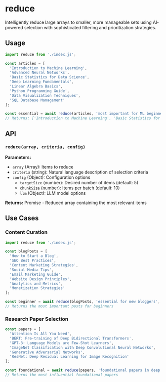 # reduce

Intelligently reduce large arrays to smaller, more manageable sets using AI-powered selection with sophisticated filtering and prioritization strategies.

## Usage

```javascript
import reduce from './index.js';

const articles = [
  'Introduction to Machine Learning',
  'Advanced Neural Networks',
  'Basic Statistics for Data Science',
  'Deep Learning Fundamentals',
  'Linear Algebra Basics',
  'Python Programming Guide',
  'Data Visualization Techniques',
  'SQL Database Management'
];

const essential = await reduce(articles, 'most important for ML beginners', { targetSize: 3 });
// Returns: ['Introduction to Machine Learning', 'Basic Statistics for Data Science', 'Linear Algebra Basics']
```

## API

### `reduce(array, criteria, config)`

**Parameters:**
- `array` (Array): Items to reduce
- `criteria` (string): Natural language description of selection criteria
- `config` (Object): Configuration options
  - `targetSize` (number): Desired number of items (default: 5)
  - `chunkSize` (number): Items per batch (default: 10)
  - `llm` (Object): LLM model options

**Returns:** Promise<Array> - Reduced array containing the most relevant items

## Use Cases

### Content Curation
```javascript
import reduce from './index.js';

const blogPosts = [
  'How to Start a Blog',
  'SEO Best Practices',
  'Content Marketing Strategies',
  'Social Media Tips',
  'Email Marketing Guide',
  'Website Design Principles',
  'Analytics and Metrics',
  'Monetization Strategies'
];

const beginner = await reduce(blogPosts, 'essential for new bloggers', { targetSize: 4 });
// Returns the most important posts for beginners
```

### Research Paper Selection
```javascript
const papers = [
  'Attention Is All You Need',
  'BERT: Pre-training of Deep Bidirectional Transformers',
  'GPT-3: Language Models are Few-Shot Learners',
  'ImageNet Classification with Deep Convolutional Neural Networks',
  'Generative Adversarial Networks',
  'ResNet: Deep Residual Learning for Image Recognition'
];

const foundational = await reduce(papers, 'foundational papers in deep learning', { targetSize: 3 });
// Returns the most influential foundational papers
```
